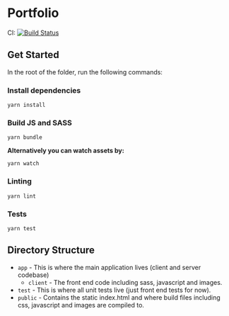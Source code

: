 # Portfolio
CI: [![Build Status](https://travis-ci.org/craigharvi3/portfolio.svg?branch=master)](https://travis-ci.org/craigharvi3/portfolio)


## Get Started

In the root of the folder, run the following commands:

### Install dependencies
```
yarn install
```

### Build JS and SASS
```
yarn bundle
```

**Alternatively you can watch assets by:**
```
yarn watch
```

### Linting

```
yarn lint
```

### Tests

```
yarn test
```


## Directory Structure
* `app` - This is where the main application lives (client and server codebase)
    * `client` - The front end code including sass, javascript and images.
* `test` - This is where all unit tests live (just front end tests for now).
* `public` - Contains the static index.html and where build files including css, javascript and images are compiled to.
